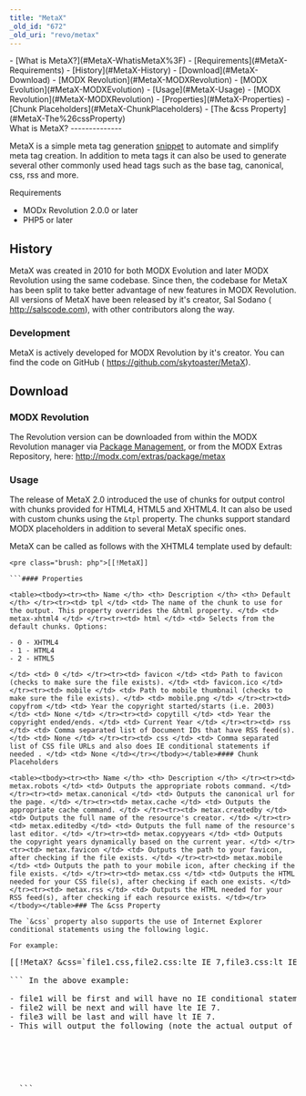 ```yaml
---
title: "MetaX"
_old_id: "672"
_old_uri: "revo/metax"
---
```


<div>- [What is MetaX?](#MetaX-WhatisMetaX%3F)
- [Requirements](#MetaX-Requirements)
- [History](#MetaX-History)
- [Download](#MetaX-Download)
  - [MODX Revolution](#MetaX-MODXRevolution)
  - [MODX Evolution](#MetaX-MODXEvolution)
- [Usage](#MetaX-Usage)
  - [MODX Revolution](#MetaX-MODXRevolution)
      - [Properties](#MetaX-Properties)
      - [Chunk Placeholders](#MetaX-ChunkPlaceholders)
  - [The &css Property](#MetaX-The%26cssProperty)

</div>What is MetaX?
--------------

 MetaX is a simple meta tag generation [snippet](revolution/2.x/developing-in-modx/basic-development/snippets) to automate and simplify meta tag creation. In addition to meta tags it can also be used to generate several other commonly used head tags such as the base tag, canonical, css, rss and more.

 Requirements

- MODx Revolution 2.0.0 or later
- PHP5 or later

History
-------

 MetaX was created in 2010 for both MODX Evolution and later MODX Revolution using the same codebase. Since then, the codebase for MetaX has been split to take better advantage of new features in MODX Revolution. All versions of MetaX have been released by it's creator, Sal Sodano ( <http://salscode.com>), with other contributors along the way.

### Development

 MetaX is actively developed for MODX Revolution by it's creator. You can find the code on GitHub ( <https://github.com/skytoaster/MetaX>).

Download
--------

### MODX Revolution

 The Revolution version can be downloaded from within the MODX Revolution manager via [Package Management](/revolution/2.x/developing-in-modx/advanced-development/package-management "Package Management"), or from the MODX Extras Repository, here: <http://modx.com/extras/package/metax>

### Usage

 The release of MetaX 2.0 introduced the use of chunks for output control with chunks provided for HTML4, HTML5 and XHTML4. It can also be used with custom chunks using the `&tpl` property. The chunks support standard MODX placeholders in addition to several MetaX specific ones.

 MetaX can be called as follows with the XHTML4 template used by default:

 ```
<pre class="brush: php">[[!MetaX]]

```#### Properties

 <table><tbody><tr><th> Name </th> <th> Description </th> <th> Default </th> </tr><tr><td> tpl </td> <td> The name of the chunk to use for the output. This property overrides the &html property. </td> <td> metax-xhtml4 </td> </tr><tr><td> html </td> <td> Selects from the default chunks. Options:

- 0 - XHTML4
- 1 - HTML4
- 2 - HTML5
 
</td> <td> 0 </td> </tr><tr><td> favicon </td> <td> Path to favicon (checks to make sure the file exists). </td> <td> favicon.ico </td> </tr><tr><td> mobile </td> <td> Path to mobile thumbnail (checks to make sure the file exists). </td> <td> mobile.png </td> </tr><tr><td> copyfrom </td> <td> Year the copyright started/starts (i.e. 2003) </td> <td> None </td> </tr><tr><td> copytill </td> <td> Year the copyright ended/ends. </td> <td> Current Year </td> </tr><tr><td> rss </td> <td> Comma separated list of Document IDs that have RSS feed(s). </td> <td> None </td> </tr><tr><td> css </td> <td> Comma separated list of CSS file URLs and also does IE conditional statements if needed . </td> <td> None </td></tr></tbody></table>#### Chunk Placeholders

 <table><tbody><tr><th> Name </th> <th> Description </th> </tr><tr><td> metax.robots </td> <td> Outputs the appropriate robots command. </td> </tr><tr><td> metax.canonical </td> <td> Outputs the canonical url for the page. </td> </tr><tr><td> metax.cache </td> <td> Outputs the appropriate cache command. </td> </tr><tr><td> metax.createdby </td> <td> Outputs the full name of the resource's creator. </td> </tr><tr><td> metax.editedby </td> <td> Outputs the full name of the resource's last editor. </td> </tr><tr><td> metax.copyyears </td> <td> Outputs the copyright years dynamically based on the current year. </td> </tr><tr><td> metax.favicon </td> <td> Outputs the path to your favicon, after checking if the file exists. </td> </tr><tr><td> metax.mobile </td> <td> Outputs the path to your mobile icon, after checking if the file exists. </td> </tr><tr><td> metax.css </td> <td> Outputs the HTML needed for your CSS file(s), after checking if each one exists. </td> </tr><tr><td> metax.rss </td> <td> Outputs the HTML needed for your RSS feed(s), after checking if each resource exists. </td></tr></tbody></table>### The &css Property

 The `&css` property also supports the use of Internet Explorer conditional statements using the following logic.

 For example:

 ```
<pre class="brush: php">[[!MetaX? &css=`file1.css,file2.css:lte IE 7,file3.css:lt IE 7`]]

``` In the above example:

- file1 will be first and will have no IE conditional statements.
- file2 will be next and will have lte IE 7.
- file3 will be last and will have lt IE 7.
- This will output the following (note the actual output of the snippet is longer, this is only the part that the &css property controls): ```
  <pre class="brush: php"><link rel="stylesheet" href="file1.css" type="text/css" />
  <!--[if lte IE 7]>
  <link rel="stylesheet" href="file2.css" type="text/css" />
  <![endif]-->
  <!--[if lt IE 7]>
  <link rel="stylesheet" href="file3.css" type="text/css" />
  <![endif]-->
  	
  ```